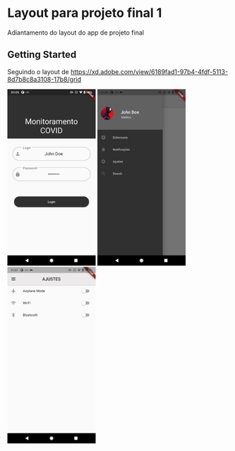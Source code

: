 # Layout para projeto final 1

Adiantamento do layout do app de projeto final

## Getting Started

Seguindo o layout de https://xd.adobe.com/view/6189fad1-97b4-4fdf-5113-8d7b8c8a3108-17b8/grid

<img src="/Images_git/Login.png" width="200"> <img src="/Images_git/DrawerMenu.png" width="200"> <img src="/Images_git/Settings.png" width="200"> 



